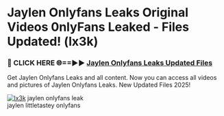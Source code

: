 # Jaylen Onlyfans Leaks Original Videos 0nlyFans Leaked - Files Updated! (lx3k)

<h3>🔴 CLICK HERE 🌐==►► <a href="https://tinyurl.com/2wckxsce" rel="nofollow">Jaylen Onlyfans Leaks Updated Files</a></h3>

Get Jaylen Onlyfans Leaks and all content. Now you can access all videos and pictures of Jaylen Onlyfans Leaks. New Updated Files 2025!

[![lx3k](https://i.imgur.com/AFduVYN.gif)](https://tinyurl.com/2wckxsce)
jaylen onlyfans leak<br>
jaylen littletastey onlyfans